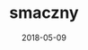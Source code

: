 ---
path: bigos
date: '2018-05-09'
title: smaczny
photo: /assets/wow.png
recipe: beat your meat. Lorem ipsum dolor sit Ament hail Satan.beat your meat. Lorem ipsum dolor sit Ament hail Satan.beat your meat. Lorem ipsum dolor sit Ament hail Satan.beat your meat. Lorem ipsum dolor sit Ament hail Satan.beat your meat. Lorem ipsum dolor sit Ament hail Satan.beat your meat. Lorem ipsum dolor sit Ament hail Satan.beat your meat. Lorem ipsum dolor sit Ament hail Satan.beat your meat. Lorem ipsum dolor sit Ament hail Satan.beat your meat. Lorem ipsum dolor sit Ament hail Satan.beat your meat. Lorem ipsum dolor sit Ament hail Satan.beat your meat. Lorem ipsum dolor sit Ament hail Satan.beat your meat. Lorem ipsum dolor sit Ament hail Satan.beat your meat. Lorem ipsum dolor sit Ament hail Satan.beat your meat. Lorem ipsum dolor sit Ament hail Satan.beat your meat. Lorem ipsum dolor sit Ament hail Satan.beat your meat. Lorem ipsum dolor sit Ament hail Satan.beat your meat. Lorem ipsum dolor sit Ament hail Satan.beat your meat. Lorem ipsum dolor sit Ament hail Satan.beat your meat. Lorem ipsum dolor sit Ament hail Satan.beat your meat. Lorem ipsum dolor sit Ament hail Satan.beat your meat. Lorem ipsum dolor sit Ament hail Satan.beat your meat. Lorem ipsum dolor sit Ament hail Satan.beat your meat. Lorem ipsum dolor sit Ament hail Satan.beat your meat. Lorem ipsum dolor sit Ament hail Satan.beat your meat. Lorem ipsum dolor sit Ament hail Satan.beat your meat. Lorem ipsum dolor sit Ament hail Satan.beat your meat. Lorem ipsum dolor sit Ament hail Satan.beat your meat. Lorem ipsum dolor sit Ament hail Satan.beat your meat. Lorem ipsum dolor sit Ament hail Satan.beat your meat. Lorem ipsum dolor sit Ament hail Satan.beat your meat. Lorem ipsum dolor sit Ament hail Satan.beat your meat. Lorem ipsum dolor sit Ament hail Satan.beat your meat. Lorem ipsum dolor sit Ament hail Satan.beat your meat. Lorem ipsum dolor sit Ament hail Satan.beat your meat. Lorem ipsum dolor sit Ament hail Satan.beat your meat. Lorem ipsum dolor sit Ament hail Satan.beat your meat. Lorem ipsum dolor sit Ament hail Satan.beat your meat. Lorem ipsum dolor sit Ament hail Satan.beat your meat. Lorem ipsum dolor sit Ament hail Satan.
---